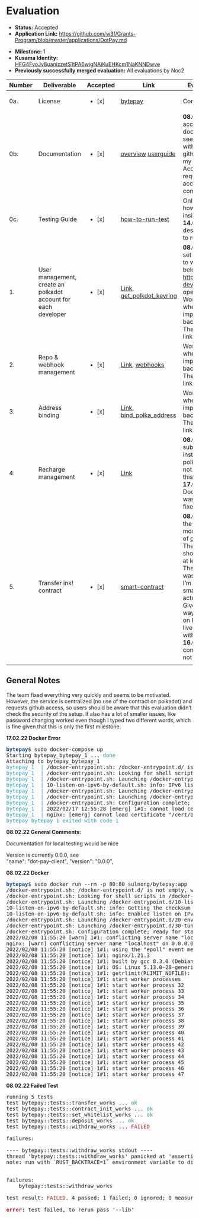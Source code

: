 # Evaluation

- **Status:** Accepted
- **Application Link:** https://github.com/w3f/Grants-Program/blob/master/applications/DotPay.md

* **Milestone:** 1
* **Kusama Identity:** [HFG4FvoJv8uanizzetS1tPA6wigNAiKuEHKcm1NaKNNDwve](https://polkascan.io/pre/kusama/account/HFG4FvoJv8uanizzetS1tPA6wigNAiKuEHKcm1NaKNNDwve)
* **Previously successfully merged evaluation:** All evaluations by Noc2

| Number | Deliverable                                                    | Accepted               | Link                                                                                                                                                                                             | Evaluation Notes                                                                                                                                                                                                                                                                                                                                                                                                                                                                                                   |
| ------ | -------------------------------------------------------------- | ---------------------- | ------------------------------------------------------------------------------------------------------------------------------------------------------------------------------------------------ | ------------------------------------------------------------------------------------------------------------------------------------------------------------------------------------------------------------------------------------------------------------------------------------------------------------------------------------------------------------------------------------------------------------------------------------------------------------------------------------------------------------------ |
| 0a.    | License                                                        | <ul><li>[x] </li></ul> | [bytepay](https://github.com/bytepayment/bytepay/blob/main/LICENSE)                                                                                                                              | Correct License                                                                                                                                                                                                                                                                                                                                                                                                                                                                                                    |
| 0b.    | Documentation                                                  | <ul><li>[x] </li></ul> | [overview](https://bytepay.online/docs/bytepay-overview) [userguide](https://bytepay.online/docs/bytepay-userguide)                                                                              | **08.02.22:** Can’t access the documentation or see anything without login via github and sharing my data. **14.02.22:** Access no longer requires a log in and according to the contract                                                                                                                                                                                                                                                                                                                          |
| 0c.    | Testing Guide                                                  | <ul><li>[x] </li></ul> | [how-to-run-test](https://github.com/bytepayment/bytepay#how-to-run-test)                                                                                                                        | Only description on how to run tests inside docker. **14.02.22:** Added description on how to run it local                                                                                                                                                                                                                                                                                                                                                                                                         |
| 1.     | User management, create an polkadot account for each developer | <ul><li>[x] </li></ul> | [Link](https://github.com/bytepayment/bytepay#how-to-run-this-project-dev-mode), [get_polkdot_keyring](https://github.com/bytepayment/bytepay/blob/main/cloudfuncs/get_polkdot_keyring/index.ts) | **08.02.22:** Docker set up doesn't seem to work for me, see below. http://bytepay.local-dev.host/ doesn't open **14.02.22** Works. Not sure where it’s implemented in the backend. **16.02.22:** They shared the links                                                                                                                                                                                                                                                                                            |
| 2.     | Repo & webhook management                                      | <ul><li>[x] </li></ul> | [Link](https://bytepay.online/bind), [webhooks](https://github.com/bytepayment/bytepay/blob/main/cloudfuncs/webhooks/index.ts)                                                                   | Works. Not sure where it’s implemented in the backend. **16.02.22:** They shared the links                                                                                                                                                                                                                                                                                                                                                                                                                         |
| 3.     | Address binding                                                | <ul><li>[x] </li></ul> | [Link](https://bytepay.online/settings/address), [bind_polka_address](https://github.com/bytepayment/bytepay/blob/main/cloudfuncs/bind_polka_address/index.ts)                                   | Works. Not sure where it’s implemented in the backend. **16.02.22:** They shared the links                                                                                                                                                                                                                                                                                                                                                                                                                         |
| 4.     | Recharge management                                            | <ul><li>[x] </li></ul> | [Link](https://bytepay.online/property)                                                                                                                                                          | **08.02.22:** Shows a substrate account instead of a polkakdot address, not sure how to fund this account **17.02.22:** New Docker Error, but it was immediately fixed                                                                                                                                                                                                                                                                                                                                             |
| 5.     | Transfer ink! contract                                         | <ul><li>[x] </li></ul> | [smart-contract](https://github.com/bytepayment/bytepay/tree/main/smart-contract)                                                                                                                | **08.02.22:** Test fail, the contract seems mostly to be a copy of [contract-transfer](https://github.com/paritytech/ink/blob/ba7e8edbae4a3dd8460b37d4ee30cf31f00a2fc3/examples/contract-transfer/lib.rs). The documentation should be updated at least **14.02.22:** The documentation was updated. But I’m not sure how the smart contract is actually integrated. Given there is now way to deploy this on Polkadot and the live version works with DOTs! **16.02.22:** The contract is actually not integrated |
|  |

## General Notes

The team fixed everything very quickly and seems to be motivated. However, the service is centralized (no use of the contract on polkadot) and requests github access, so users should be aware that this evaluation didn’t check the security of the setup. It also has a lot of smaller issues, like password changing worked even though I typed two different words, which is fine given that this is only the first milestone.

**17.02.22 Docker Error**

<pre><font color="#12488B"><b>bytepay</b></font>$ sudo docker-compose up
Starting bytepay_bytepay_1 ... <font color="#26A269">done</font>
Attaching to bytepay_bytepay_1
<font color="#2AA1B3">bytepay_1  |</font> /docker-entrypoint.sh: /docker-entrypoint.d/ is not empty, will attempt to perform configuration
<font color="#2AA1B3">bytepay_1  |</font> /docker-entrypoint.sh: Looking for shell scripts in /docker-entrypoint.d/
<font color="#2AA1B3">bytepay_1  |</font> /docker-entrypoint.sh: Launching /docker-entrypoint.d/10-listen-on-ipv6-by-default.sh
<font color="#2AA1B3">bytepay_1  |</font> 10-listen-on-ipv6-by-default.sh: info: IPv6 listen already enabled
<font color="#2AA1B3">bytepay_1  |</font> /docker-entrypoint.sh: Launching /docker-entrypoint.d/20-envsubst-on-templates.sh
<font color="#2AA1B3">bytepay_1  |</font> /docker-entrypoint.sh: Launching /docker-entrypoint.d/30-tune-worker-processes.sh
<font color="#2AA1B3">bytepay_1  |</font> /docker-entrypoint.sh: Configuration complete; ready for start up
<font color="#2AA1B3">bytepay_1  |</font> 2022/02/17 12:55:28 [emerg] 1#1: cannot load certificate &quot;/cert/bytepay.online.fullchain.pem&quot;: BIO_new_file() failed (SSL: error:02001002:system library:fopen:No such file or directory:fopen(&apos;/cert/bytepay.online.fullchain.pem&apos;,&apos;r&apos;) error:2006D080:BIO routines:BIO_new_file:no such file)
<font color="#2AA1B3">bytepay_1  |</font> nginx: [emerg] cannot load certificate &quot;/cert/bytepay.online.fullchain.pem&quot;: BIO_new_file() failed (SSL: error:02001002:system library:fopen:No such file or directory:fopen(&apos;/cert/bytepay.online.fullchain.pem&apos;,&apos;r&apos;) error:2006D080:BIO routines:BIO_new_file:no such file)
<font color="#2AA1B3">bytepay_bytepay_1 exited with code 1</font>
</pre>

**08.02.22 General Comments:**

Documentation for local testing would be nice

Version is currently 0.0.0, see  
 "name": "dot-pay-client",
"version": "0.0.0",

**08.02.22 Docker**

  <pre><font color="#12488B"><b>bytepay</b></font>$ sudo docker run --rm -p 80:80 sulnong/bytepay:app
/docker-entrypoint.sh: /docker-entrypoint.d/ is not empty, will attempt to perform configuration
/docker-entrypoint.sh: Looking for shell scripts in /docker-entrypoint.d/
/docker-entrypoint.sh: Launching /docker-entrypoint.d/10-listen-on-ipv6-by-default.sh
10-listen-on-ipv6-by-default.sh: info: Getting the checksum of /etc/nginx/conf.d/default.conf
10-listen-on-ipv6-by-default.sh: info: Enabled listen on IPv6 in /etc/nginx/conf.d/default.conf
/docker-entrypoint.sh: Launching /docker-entrypoint.d/20-envsubst-on-templates.sh
/docker-entrypoint.sh: Launching /docker-entrypoint.d/30-tune-worker-processes.sh
/docker-entrypoint.sh: Configuration complete; ready for start up
2022/02/08 11:55:20 [warn] 1#1: conflicting server name &quot;localhost&quot; on 0.0.0.0:80, ignored
nginx: [warn] conflicting server name &quot;localhost&quot; on 0.0.0.0:80, ignored
2022/02/08 11:55:20 [notice] 1#1: using the &quot;epoll&quot; event method
2022/02/08 11:55:20 [notice] 1#1: nginx/1.21.3
2022/02/08 11:55:20 [notice] 1#1: built by gcc 8.3.0 (Debian 8.3.0-6) 
2022/02/08 11:55:20 [notice] 1#1: OS: Linux 5.13.0-28-generic
2022/02/08 11:55:20 [notice] 1#1: getrlimit(RLIMIT_NOFILE): 1048576:1048576
2022/02/08 11:55:20 [notice] 1#1: start worker processes
2022/02/08 11:55:20 [notice] 1#1: start worker process 32
2022/02/08 11:55:20 [notice] 1#1: start worker process 33
2022/02/08 11:55:20 [notice] 1#1: start worker process 34
2022/02/08 11:55:20 [notice] 1#1: start worker process 35
2022/02/08 11:55:20 [notice] 1#1: start worker process 36
2022/02/08 11:55:20 [notice] 1#1: start worker process 37
2022/02/08 11:55:20 [notice] 1#1: start worker process 38
2022/02/08 11:55:20 [notice] 1#1: start worker process 39
2022/02/08 11:55:20 [notice] 1#1: start worker process 40
2022/02/08 11:55:20 [notice] 1#1: start worker process 41
2022/02/08 11:55:20 [notice] 1#1: start worker process 42
2022/02/08 11:55:20 [notice] 1#1: start worker process 43
2022/02/08 11:55:20 [notice] 1#1: start worker process 44
2022/02/08 11:55:20 [notice] 1#1: start worker process 45
2022/02/08 11:55:20 [notice] 1#1: start worker process 46
2022/02/08 11:55:20 [notice] 1#1: start worker process 47
</pre>

**08.02.22 Failed Test**

<pre>running 5 tests
test bytepay::tests::transfer_works ... <font color="#26A269">ok</font>
test bytepay::tests::contract_init_works ... <font color="#26A269">ok</font>
test bytepay::tests::set_whitelist_works ... <font color="#26A269">ok</font>
test bytepay::tests::deposit_works ... <font color="#26A269">ok</font>
test bytepay::tests::withdraw_works ... <font color="#C01C28">FAILED</font>

failures:

---- bytepay::tests::withdraw_works stdout ----
thread &apos;bytepay::tests::withdraw_works&apos; panicked at &apos;assertion failed: self.env().transfer(caller, amount).is_ok()&apos;, lib.rs:69:13
note: run with `RUST_BACKTRACE=1` environment variable to display a backtrace


failures:
    bytepay::tests::withdraw_works

test result: <font color="#C01C28">FAILED</font>. 4 passed; 1 failed; 0 ignored; 0 measured; 0 filtered out; finished in 0.00s

<font color="#C01C28"><b>error</b></font><b>:</b> test failed, to rerun pass &apos;--lib&apos;
</pre>

